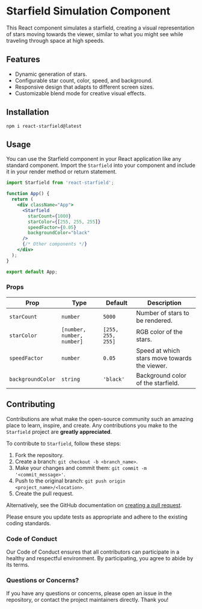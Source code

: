 # Starfield Simulation Component

This React component simulates a starfield, creating a visual representation of stars moving towards the viewer, similar to what you might see while traveling through space at high speeds.

## Features

- Dynamic generation of stars.
- Configurable star count, color, speed, and background.
- Responsive design that adapts to different screen sizes.
- Customizable blend mode for creative visual effects.

## Installation

`npm i react-starfield@latest`

## Usage

You can use the Starfield component in your React application like any standard component. Import the `Starfield` into your component and include it in your render method or return statement.

```jsx
import Starfield from 'react-starfield';

function App() {
  return (
    <div className="App">
      <Starfield
        starCount={1000}
        starColor={[255, 255, 255]}
        speedFactor={0.05}
        backgroundColor="black"
      />
      {/* Other components */}
    </div>
  );
}

export default App;
```

### Props

| Prop             | Type                | Default        | Description                                       |
| ---------------- | ------------------- | -------------- | ------------------------------------------------- |
| `starCount`      | `number`            | `5000`         | Number of stars to be rendered.                   |
| `starColor`      | `[number, number, number]` | `[255, 255, 255]` | RGB color of the stars.                     |
| `speedFactor`    | `number`            | `0.05`         | Speed at which stars move towards the viewer.     |
| `backgroundColor`| `string`            | `'black'`      | Background color of the starfield.                |

## Contributing

Contributions are what make the open-source community such an amazing place to learn, inspire, and create. Any contributions you make to the `Starfield` project are **greatly appreciated**.

To contribute to `Starfield`, follow these steps:

1. Fork the repository.
2. Create a branch: `git checkout -b <branch_name>`.
3. Make your changes and commit them: `git commit -m '<commit_message>'`.
4. Push to the original branch: `git push origin <project_name>/<location>`.
5. Create the pull request.

Alternatively, see the GitHub documentation on [creating a pull request](https://help.github.com/articles/creating-a-pull-request/).

Please ensure you update tests as appropriate and adhere to the existing coding standards.

### Code of Conduct

Our Code of Conduct ensures that all contributors can participate in a healthy and respectful environment. By participating, you agree to abide by its terms.

### Questions or Concerns?

If you have any questions or concerns, please open an issue in the repository, or contact the project maintainers directly. Thank you!
